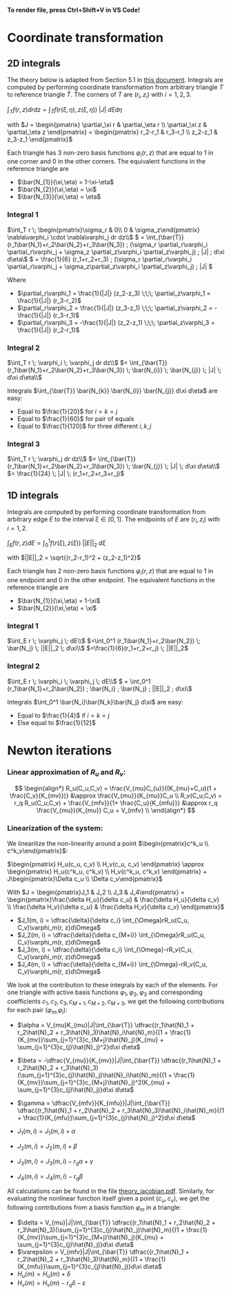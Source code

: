 
**To render file, press Ctrl+Shift+V in VS Code!**

# Coordinate transformation
## 2D integrals
The theory below is adapted from Section 5.1 in [this document](/FEM_pdfs/Gagandeep%20Singh%2C%20Short%20Introduction%20to%20Finite%20Element%20Method.pdf).
Integrals are computed by performing coordinate transformation from arbitrary triangle $T$ to reference triangle $\bar{T}$. The corners of $T$ are $(r_i,z_i)$ with $i=1,2,3$.

$\int_T f(r,z) dr dz = \int_{\bar{T}} f(r(\xi,\eta),z(\xi,\eta)) \; |J| \; d\xi d\eta$

with $J = \begin{pmatrix} \partial_\xi r & \partial_\eta r \\ \partial_\xi z & \partial_\eta z \end{pmatrix} = \begin{pmatrix} r_2-r_1 & r_3-r_1 \\ z_2-z_1 & z_3-z_1 \end{pmatrix}$

Each triangle has 3 non-zero basis functions $\varphi_i(r,z)$ that are equal to 1 in one corner and 0 in the other corners. The equivalent functions in the reference triangle are
- $\bar{N_{1}}(\xi,\eta) = 1-\xi-\eta$
- $\bar{N_{2}}(\xi,\eta) = \xi$
- $\bar{N_{3}}(\xi,\eta) = \eta$

### **Integral 1**
$\int_T r \; \begin{pmatrix}\sigma_r & 0\\ 0 & \sigma_z\end{pmatrix} \nabla\varphi_i \cdot \nabla\varphi_j dr dz\\$
$ = \int_{\bar{T}} (r_1\bar{N_1}+r_2\bar{N_2}+r_3\bar{N_3}) \; (\sigma_r \partial_r\varphi_i \partial_r\varphi_j + \sigma_z \partial_z\varphi_i \partial_z\varphi_j) \; |J| \; d\xi d\eta\\$
$ = \frac{1}{6} (r_1+r_2+r_3) \; (\sigma_r \partial_r\varphi_i \partial_r\varphi_j + \sigma_z\partial_z\varphi_i \partial_z\varphi_j) \; |J| $

Where
- $\partial_r\varphi_1 = \frac{1}{|J|} (z_2-z_3) \;\;\; \partial_z\varphi_1 = \frac{1}{|J|} (r_3-r_2)$
- $\partial_r\varphi_2 = \frac{1}{|J|} (z_3-z_1) \;\;\; \partial_z\varphi_2 = -\frac{1}{|J|} (r_3-r_1)$
- $\partial_r\varphi_3 = -\frac{1}{|J|} (z_2-z_1) \;\;\; \partial_z\varphi_3 = \frac{1}{|J|} (r_2-r_1)$

### **Integral 2**
$\int_T r \; \varphi_i \; \varphi_j dr dz\\$
$= \int_{\bar{T}} (r_1\bar{N_1}+r_2\bar{N_2}+r_3\bar{N_3}) \; \bar{N_{i}} \; \bar{N_{j}} \; |J| \; d\xi d\eta\\$

Integrals $\int_{\bar{T}} \bar{N_{k}} \bar{N_{i}} \bar{N_{j}} d\xi d\eta$ are easy:
- Equal to $\frac{1}{20}$ for $i=k=j$
- Equal to $\frac{1}{60}$ for pair of equals
- Equal to $\frac{1}{120}$ for three different $i,k,j$

### **Integral 3**
$\int_T r \; \varphi_j dr dz\\$
$= \int_{\bar{T}} (r_1\bar{N_1}+r_2\bar{N_2}+r_3\bar{N_3}) \; \bar{N_{j}} \; |J| \; d\xi d\eta\\$
$= \frac{1}{24} \; |J| \; (r_1+r_2+r_3+r_j)$

## 1D integrals
Integrals are computed by performing coordinate transformation from arbitrary edge $E$ to the interval $\xi \in [0,1]$. The endpoints of $E$ are $(r_i,z_i)$ with $i=1,2$.

$\int_E f(r,z) dE = \int_0^1 f(r(\xi),z(\xi)) \; ||E||_2 \; d\xi$

with $||E||_2 = \sqrt{(r_2-r_1)^2 + (z_2-z_1)^2}$

Each triangle has 2 non-zero basis functions $\varphi_i(r,z)$ that are equal to 1 in one endpoint and 0 in the other endpoint. The equivalent functions in the reference triangle are
- $\bar{N_{1}}(\xi,\eta) = 1-\xi$
- $\bar{N_{2}}(\xi,\eta) = \xi$

### **Integral 1**
$\int_E r \; \varphi_j \; dE\\$
$=\int_0^1 (r_1\bar{N_1}+r_2\bar{N_2}) \; \bar{N_j} \; ||E||_2 \; d\xi\\$
$=\frac{1}{6}(r_1+r_2+r_j) \; ||E||_2$

### **Integral 2**
$\int_E r \; \varphi_i \; \varphi_j \; dE\\$
$ = \int_0^1 (r_1\bar{N_1}+r_2\bar{N_2}) \; \bar{N_i} \; \bar{N_j} \; ||E||_2 \; d\xi\\$

Integrals $\int_0^1 \bar{N_i}\bar{N_k}\bar{N_j} d\xi$ are easy:
- Equal to $\frac{1}{4}$ if $i=k=j$
- Else equal to $\frac{1}{12}$

# Newton iterations
### Linear approximation of $R_u$ and $R_v$:
$$
\begin{align*}
R_u(C_u,C_v) = \frac{V_{mu}C_{u}}{(K_{mu}+C_u)(1 + \frac{C_v}{K_{mv}})} &\approx \frac{V_{mu}}{K_{mu}}C_u \\
R_v(C_u,C_v) = r_q R_u(C_u,C_v) + \frac{V_{mfv}}{1+ \frac{C_u}{K_{mfu}}} &\approx r_q \frac{V_{mu}}{K_{mu}} C_u + V_{mfv} \\
\end{align*}
$$
### Linearization of the system:

We linearilize the non-linearity around a point $\begin{pmatrix}c^k_u \\ c^k_v\end{pmatrix}$:

$\begin{pmatrix}
H_u(c_u, c_v) \\ H_v(c_u, c_v)
\end{pmatrix} \approx \begin{pmatrix}
H_u(c^k_u, c^k_v) \\ H_v(c^k_u, c^k_v)
\end{pmatrix} + J\begin{pmatrix}\Delta c_u \\ \Delta c_v\end{pmatrix}$

With $J = \begin{pmatrix}J_1 & J_2 \\ J_3 & J_4\end{pmatrix}
    = \begin{pmatrix}\frac{\delta H_u}{\delta c_u} & \frac{\delta H_u}{\delta c_v} \\
    \frac{\delta H_v}{\delta c_u} &  \frac{\delta H_v}{\delta c_v} \end{pmatrix}$


- $J_1(m, i) = \dfrac{\delta}{\delta c_i} \int_{\Omega}rR_u(C_u, C_v)\varphi_m(r, z)d\Omega$
- $J_2(m, i) = \dfrac{\delta}{\delta c_{M+i}} \int_{\Omega}rR_u(C_u, C_v)\varphi_m(r, z)d\Omega$
- $J_3(m, i) = \dfrac{\delta}{\delta c_i} \int_{\Omega}-rR_v(C_u, C_v)\varphi_m(r, z)d\Omega$
- $J_4(m, i) = \dfrac{\delta}{\delta c_{M+i}} \int_{\Omega}-rR_v(C_u, C_v)\varphi_m(r, z)d\Omega$

We look at the contribution to these integrals by each of the elements. For one triangle with active basis functions $\varphi_1, \varphi_2, \varphi_3$ and corresponding coefficients $c_1, c_2, c_3, c_{M+1}, c_{M+2}, c_{M+3}$, we get the following contributions for each pair ($\varphi_m$,$\varphi_i$):

- $\alpha = V_{mu}K_{mu}|J|\int_{\bar{T}} \dfrac{(r_1\hat{N}_1 + r_2\hat{N}_2 + r_3\hat{N}_3)\hat{N}_i\hat{N}_m}{(1 + \frac{1}{K_{mv}}\sum_{j=1}^{3}c_{M+j}\hat{N}_j)(K_{mu} + \sum_{j=1}^{3}c_{j}\hat{N}_j)^2}d\xi d\eta$

- $\beta = -\dfrac{V_{mu}}{K_{mv}}|J|\int_{\bar{T}} \dfrac{(r_1\hat{N}_1 + r_2\hat{N}_2 + r_3\hat{N}_3)(\sum_{j=1}^{3}c_{j}\hat{N}_j)\hat{N}_i\hat{N}_m}{(1 + \frac{1}{K_{mv}}\sum_{j=1}^{3}c_{M+j}\hat{N}_j)^2(K_{mu} + \sum_{j=1}^{3}c_{j}\hat{N}_j)}d\xi d\eta$

- $\gamma = \dfrac{V_{mfv}}{K_{mfu}}|J|\int_{\bar{T}} \dfrac{(r_1\hat{N}_1 + r_2\hat{N}_2 + r_3\hat{N}_3)\hat{N}_i\hat{N}_m}{(1 + \frac{1}{K_{mfu}}\sum_{j=1}^{3}c_{j}\hat{N}_j)^2}d\xi d\eta$

- $J_1(m,i) = J_1(m,i) + \alpha$

- $J_2(m,i) = J_2(m,i) + \beta$

- $J_3(m,i) = J_3(m, i) -r_q\alpha + \gamma$

- $J_4(m,i) = J_4(m,i) - r_q\beta$

All calculations can be found in the file [theory_jacobian.pdf](theory_jacobian.pdf). Similarly, for evaluating the nonlinear function itself given a point $(c_u,c_v)$, we get the following contributions from a basis function $\varphi_m$ in a triangle:

- $\delta = V_{mu}|J|\int_{\bar{T}} \dfrac{(r_1\hat{N}_1 + r_2\hat{N}_2 + r_3\hat{N}_3)(\sum_{j=1}^{3}c_{j}\hat{N}_j)\hat{N}_m}{(1 + \frac{1}{K_{mv}}\sum_{j=1}^{3}c_{M+j}\hat{N}_j)(K_{mu} + \sum_{j=1}^{3}c_{j}\hat{N}_j)}d\xi d\eta$
- $\varepsilon = V_{mfv}|J|\int_{\bar{T}} \dfrac{(r_1\hat{N}_1 + r_2\hat{N}_2 + r_3\hat{N}_3)\hat{N}_m}{(1 + \frac{1}{K_{mfu}}\sum_{j=1}^{3}c_{j}\hat{N}_j)}d\xi d\eta$
- $H_u(m) = H_u(m) + \delta$
- $H_v(m) = H_v(m) -r_q\delta - \varepsilon$